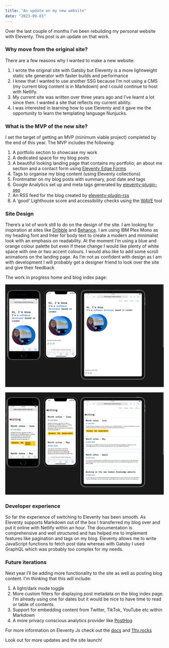 ```yaml
---
title: "An update on my new website"
date: "2023-09-03"
---
```


Over the last couple of months I’ve been rebuilding my personal website with Eleventy. This post is an update on that work. 

### Why move from the original site?
There are a few reasons why I wanted to make a new website:
1. I wrote the original site with Gatsby but Eleventy is a more lightweight static site generator with faster builds and performance
2. I knew that I wanted to use another SSG because I’m not using a CMS (my current blog content is in Markdown) and I could continue to host with Netlify.
3. My current site was written over three years ago and I’ve learnt a lot since then. I wanted a site that reflects my current ability.
4. I was interested in learning how to use Eleventy and it gave me the opportunity to learn the templating language Nunjucks.

### What is the MVP of the new site?
I set the target of getting an MVP (minimum viable project) completed by the end of this year.
The MVP includes the following:
1. A portfolio section to showcase my work
2. A dedicated space for my blog posts
3. A beautiful looking landing page that contains my portfolio; an about me section and a contact form using [Eleventy Edge Forms](https://demo-eleventy-edge.netlify.app/forms/)
4. Tags to organise my blog content (using Eleventy collections)
5. Frontmatter on my blog posts with summary, post date and tags
6. Google Analytics set up and meta tags generated by [eleventy-plugin-seo](https://www.npmjs.com/package/eleventy-plugin-seo)
7. An RSS feed for the blog created by [eleventy-plugin-rss](https://www.npmjs.com/package/@11ty/eleventy-plugin-rss)
8. A ‘good’ Lighthouse score and accessibility checks using the [WAVE](https://wave.webaim.org/) tool 

### Site Design 
There’s a lot of work still to do on the design of the site. I am looking for inspiration at sites like [Dribble](https://dribbble.com/) and [Behance](https://www.behance.net/). I am using IBM Plex Mono as my heading font and Inter for body text to create a modern and minimalist look with an emphasis on readability. At the moment I’m using a blue and orange colour palette but even if these change I would like plenty of white space with one or two accent colours. I would also like to add some scroll animations on the landing page. As I’m not as confident with design as I am with development I will probably get a designer friend to look over the site and give their feedback

The work in progress home and blog index page:

![A screenshot of a homepage for a developer portfolio website](./sizzy-1.png) 

![A screenshot of a blog index page for a developer portfolio website](./sizzy-2.png) 


### Developer experience
So far the experience of switching to Eleventy has been smooth. As Eleventy supports Markdown out of the box I transferred my blog over and put it online with Netlify within an hour. The documentation is comprehensive and well structured and has helped me to implement features like pagination and tags on my blog. Eleventy allows me to write JavaScript functions to fetch post data whereas with Gatsby I used GraphQL which was probably too complex for my needs.

### Future iterations
Next year I’ll be adding more functionality to the site as well as posting blog content.
I'm thinking that this will include:
1. A light/dark mode toggle
2. More custom filters for displaying post metadata on the blog index page. I’m already using one for dates but it would be nice to have time to read or table of contents.
3. Support for embedding content from Twitter, TikTok, YouTube etc within Markdown
4. A more privacy conscious analytics provider like [PostHog](https://posthog.com/)

For more information on Eleventy Js check out the [docs](https://www.11ty.dev/) and [11ty.rocks](https://11ty.rocks/)

Look out for more updates and the site launch! 





